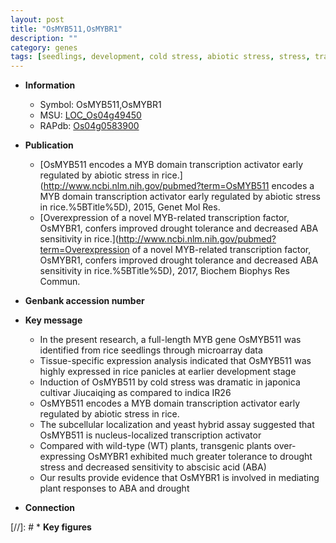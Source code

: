 ```yaml
---
layout: post
title: "OsMYB511,OsMYBR1"
description: ""
category: genes
tags: [seedlings, development, cold stress, abiotic stress, stress, transcription activator, biotic stress, drought, tolerance,  ABA , abscisic acid, ABA, drought stress, drought stress ]
---
```


* **Information**  
    + Symbol: OsMYB511,OsMYBR1  
    + MSU: [LOC_Os04g49450](http://rice.uga.edu/cgi-bin/ORF_infopage.cgi?orf=LOC_Os04g49450)  
    + RAPdb: [Os04g0583900](https://rapdb.dna.affrc.go.jp/locus/?name=Os04g0583900)  

* **Publication**  
    + [OsMYB511 encodes a MYB domain transcription activator early regulated by abiotic stress in rice.](http://www.ncbi.nlm.nih.gov/pubmed?term=OsMYB511 encodes a MYB domain transcription activator early regulated by abiotic stress in rice.%5BTitle%5D), 2015, Genet Mol Res.
    + [Overexpression of a novel MYB-related transcription factor, OsMYBR1, confers improved drought tolerance and decreased ABA sensitivity in rice.](http://www.ncbi.nlm.nih.gov/pubmed?term=Overexpression of a novel MYB-related transcription factor, OsMYBR1, confers improved drought tolerance and decreased ABA sensitivity in rice.%5BTitle%5D), 2017, Biochem Biophys Res Commun.

* **Genbank accession number**  

* **Key message**  
    + In the present research, a full-length MYB gene OsMYB511 was identified from rice seedlings through microarray data
    + Tissue-specific expression analysis indicated that OsMYB511 was highly expressed in rice panicles at earlier development stage
    + Induction of OsMYB511 by cold stress was dramatic in japonica cultivar Jiucaiqing as compared to indica IR26
    + OsMYB511 encodes a MYB domain transcription activator early regulated by abiotic stress in rice.
    + The subcellular localization and yeast hybrid assay suggested that OsMYB511 is nucleus-localized transcription activator
    + Compared with wild-type (WT) plants, transgenic plants over-expressing OsMYBR1 exhibited much greater tolerance to drought stress and decreased sensitivity to abscisic acid (ABA)
    + Our results provide evidence that OsMYBR1 is involved in mediating plant responses to ABA and drought

* **Connection**  

[//]: # * **Key figures**  


